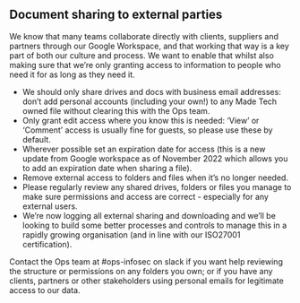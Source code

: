 ## Document sharing to external parties

We know that many teams collaborate directly with clients, suppliers and partners through our Google Workspace, and that working that way is a key part of both our culture and process. We want to enable that whilst also making sure that we’re only granting access to information to people who need it for as long as they need it.

- We should only share drives and docs with business email addresses: don’t add personal accounts (including your own!) to any Made Tech owned file without clearing this with the Ops team.
- Only grant edit access where you know this is needed: ‘View’ or ‘Comment’ access is usually fine for guests, so please use these by default.
- Wherever possible set an expiration date for access (this is a new update from Google workspace as of November 2022 which allows you to add an expiration date when sharing a file).
- Remove external access to folders and files when it’s no longer needed.
- Please regularly review any shared drives, folders or files you manage to make sure permissions and access are correct - especially for any external users. 
- We’re now logging all external sharing and downloading and we’ll be looking to build some better processes and controls to manage this in a rapidly growing organisation (and in line with our ISO27001 certification).

Contact the Ops team at #ops-infosec on slack if you want help reviewing the structure or permissions on any folders you own; or if you have any clients, partners or other stakeholders using personal emails for legitimate access to our data.
